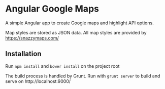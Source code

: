 # Angular Google Maps

A simple Angular app to create Google maps and highlight API options.

Map styles are stored as JSON data. All map styles are provided by https://snazzymaps.com/

## Installation

Run `npm install` and `bower install` on the project root

The build process is handled by Grunt. Run with `grunt server` to build and serve on http://localhost:9000/